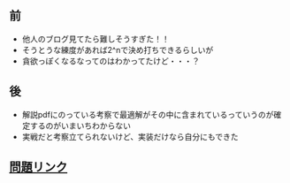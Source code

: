 ## 前
- 他人のブログ見てたら難しそうすぎた！！
- そうとうな練度があれば2^nで決め打ちできるらしいが
- 貪欲っぽくなるなってのはわかってたけど・・・？

## 後
- 解説pdfにのっている考察で最適解がその中に含まれているっていうのが確定するのがいまいちわからない
- 実戦だと考察立てられないけど、実装だけなら自分にもできた



## [問題リンク](https://atcoder.jp/contests/abc104/tasks/abc104_c)
